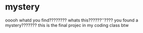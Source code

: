 # mystery
ooooh whatd you find???????? whats this??????''???? you found a mystery??????? this is the final projec in my coding class btw
